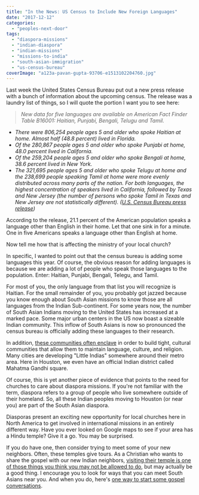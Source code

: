 ```yaml
---
title: "In the News: US Census to Include New Foreign Languages"
date: "2017-12-12"
categories: 
  - "peoples-next-door"
tags: 
  - "diaspora-missions"
  - "indian-diaspora"
  - "indian-missions"
  - "missions-to-india"
  - "south-asian-immigration"
  - "us-census-bureau"
coverImage: "a123a-pavan-gupta-93706-e1513102204760.jpg"
---
```


Last week the United States Census Bureau put out a new press release with a bunch of information about the upcoming census. The release was a laundry list of things, so I will quote the portion I want you to see here:

> _New data for five languages are available on American Fact Finder Table B16001: Haitian, Punjabi, Bengali, Telugu and Tamil._

- _There were 806,254 people ages 5 and older who spoke Haitian at home. Almost half (48.8 percent) lived in Florida._
- _Of the 280,867 people ages 5 and older who spoke Punjabi at home, 48.0 percent lived in California._
- _Of the 259,204 people ages 5 and older who spoke Bengali at home, 38.6 percent lived in New York._
- _The 321,695 people ages 5 and older who spoke Telugu at home and the 238,699 people speaking Tamil at home were more evenly distributed across many parts of the nation. For both languages, the highest concentration of speakers lived in California, followed by Texas and New Jersey (the number of persons who spoke Tamil in Texas and New Jersey are not statistically different). ([U.S. Census Bureau press release](https://www.census.gov/newsroom/press-releases/2017/acs-5yr.html))_

According to the release, 21.1 percent of the American population speaks a language other than English in their home. Let that one sink in for a minute. One in five Americans speaks a language other than English at home.

Now tell me how that is affecting the ministry of your local church?

In specific, I wanted to point out that the census bureau is adding some languages this year. Of course, the obvious reason for adding languages is because we are adding a lot of people who speak those languages to the population. Enter: Haitian, Punjabi, Bengali, Telegu, and Tamil.

For most of you, the only language from that list you will recognize is Haitian. For the small remainder of you, you probably got jazzed because you know enough about South Asian missions to know those are all languages from the Indian Sub-continent. For some years now, the number of South Asian Indians moving to the United States has increased at a marked pace. Some major urban centers in the US now boast a sizeable Indian community. This inflow of South Asians is now so pronounced the census bureau is officially adding these languages to their research.

In addition, [these communities often enclave](http://blog.keelancook.com/2017/02/what-is-an-ethnic-enclave-and-why-should-i-care.html) in order to build tight, cultural communities that allow them to maintain language, culture, and religion. Many cities are developing "Little Indias" somewhere around their metro area. Here in Houston, we even have an official Indian district called Mahatma Gandhi square.

Of course, this is yet another piece of evidence that points to the need for churches to care about diaspora missions. If you're not familiar with the term, diaspora refers to a group of people who live somewhere outside of their homeland. So, all these Indian peoples moving to Houston (or near you) are part of the South Asian diaspora.

Diasporas present an exciting new opportunity for local churches here in North America to get involved in international missions in an entirely different way. Have you ever looked on Google maps to see if your area has a Hindu temple? Give it a go. You may be surprised.

If you do have one, then consider trying to meet some of your new neighbors. Often, these temples give tours. As a Christian who wants to share the gospel with our new Indian neighbors, [visiting their temple is one of those things you think you may not be allowed to do](http://blog.keelancook.com/2015/10/3-things-churches-think-they-cannot-do-with-internationals-but-really-can.html), but may actually be a good thing. I encourage you to look for ways that you can meet South Asians near you. And when you do, here's [one way to start some gospel conversations](http://blog.keelancook.com/2016/12/a-warning-concerning-religious-categories.html).
